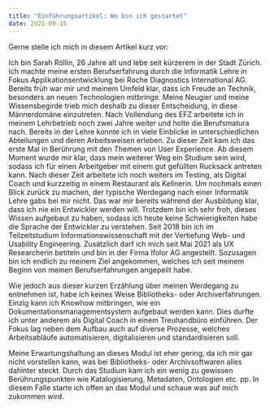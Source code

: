 ```yaml
---
title: "Einführungsartikel: Wo bin ich gestartet"
date: 2021-09-15
---
```


Gerne stelle ich mich in diesem Artikel kurz vor:

Ich bin Sarah Röllin, 26 Jahre alt und lebe seit kürzerem in der Stadt Zürich. Ich machte meine ersten Berufserfahrung durch die Informatik Lehre in Fokus Applikationsentwicklung bei Roche Diagnostics International AG. Bereits früh war mir und meinem Umfeld klar, dass ich Freude an Technik, besonders an neuen Technologien mitbringe. Meine Neugier und meine Wissensbegirde trieb mich deshalb zu dieser Entscheidung, in diese Männerdomäne einzutreten. Nach Vollendung des EFZ arbeitete ich in meinem Lehrbetrieb noch zwei Jahre weiter und holte die Berufsmatura nach. Bereits in der Lehre konnte ich in viele Einblicke in unterschiedlichen Abteilungen und deren Arbeitsweisen erleben. Zu dieser Zeit kam ich das erste Mal in Berührung mit den Themen von User Experience. Ab diesem Moment wurde mir klar, dass mein weiterer Weg ein Studium sein wird, sodass ich für einen Arbeitgeber mit einem gut gefüllten Rucksack antreten kann. Nach dieser Zeit arbeitete ich noch weiters im Testing, als Digital Coach und kurzzeitig in einem Restaurant als Kellnerin. Um nochmals einen Blick zurück zu machen, der typische Werdegang nach einer Informatik Lehre gabs bei mir nicht. Das war mir bereits während der Ausbildung klar, dass ich nie ein Entwickler werden will. Trotzdem bin ich sehr froh, dieses Wissen aufgebaut zu haben, sodass ich heute keine Schwierigkeiten habe die Sprache der Entwickler zu verstehen. Seit 2018 bin ich im Teilzeitstudium Informationswissenschaft mit der Vertiefung Web- und Usability Engineering. Zusätzlich darf ich mich seit Mai 2021 als UX Researcherin betiteln und bin in der Firma Ifolor AG angestellt. Sozusagen bin ich endlich zu meinem Ziel angekommen, welches ich seit meinem Beginn von meinen Berufserfahrungen angepeilt habe.

Wie jedoch aus dieser kurzen Erzählung über meinen Werdegang zu entnehmen ist, habe ich keines Weise Bibliotheks- oder Archiverfahrungen. Einzig kann ich Knowhow mitbringen, wie ein Dokumentationsmanagementsystem aufgebaut werden kann. Dies durfte ich unter anderem als Digital Coach in einem Treuhandbüro einführen. Der Fokus lag neben dem Aufbau auch auf diverse Prozesse, welches Arbeitsabläufe automatisieren, digitalisieren und standardisieren soll.

Meine Erwartungshaltung an dieses Modul ist eher gering, da ich mir gar nicht vorstellen kann, was bei Bibliotheks- oder Archivsoftwaren alles dahinter steckt. Durch das Studium kam ich ein wenig zu gewissen Berührungspunkten wie Katalogisierung, Metadaten, Ontologien etc. pp. In diesem Falle starte ich offen an das Modul und schaue was auf mich zukommen wird.

